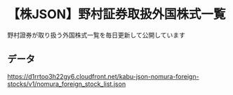 # 【株JSON】野村証券取扱外国株式一覧

野村證券が取り扱う外国株式一覧を毎日更新して公開しています

## データ

https://d1rrtoo3h22gy6.cloudfront.net/kabu-json-nomura-foreign-stocks/v1/nomura_foreign_stock_list.json
